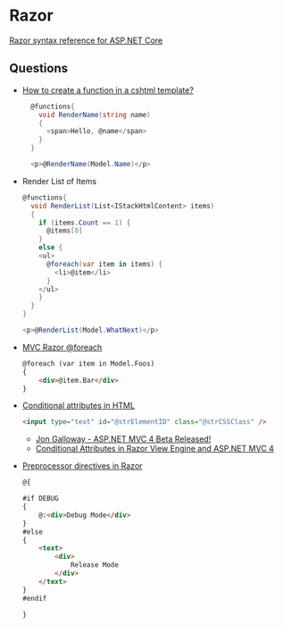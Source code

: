 # Razor

[Razor syntax reference for ASP.NET Core](https://docs.microsoft.com/en-us/aspnet/core/mvc/views/razor?view=aspnetcore-6.0)


## Questions

* [How to create a function in a cshtml template?](https://stackoverflow.com/q/6531983/1366033)

  ```cs
    @functions{
      void RenderName(string name)
      {
        <span>Hello, @name</span>
      }
    }

    <p>@RenderName(Model.Name)</p>
  ```

* Render List of Items

  ```cs
  @functions{
    void RenderList(List<IStackHtmlContent> items)
    {
      if (items.Count == 1) {
        @items[0]
      }
      else {
      <ul>
        @foreach(var item in items) {
          <li>@item</li>
        }
      </ul>
      }
    }
  }

  <p>@RenderList(Model.WhatNext)</p>
  ```

* [MVC Razor @foreach](https://stackoverflow.com/q/11261590/1366033)

  ```html
  @foreach (var item in Model.Foos)
  {
      <div>@item.Bar</div>
  }
  ```

* [Conditional attributes in HTML](https://stackoverflow.com/a/8071699/1366033)


  ```html
  <input type="text" id="@strElementID" class="@strCSSClass" />
  ```

  * [Jon Galloway - ASP.NET MVC 4 Beta Released!](https://weblogs.asp.net/jongalloway/asp-net-4-beta-released)
  * [Conditional Attributes in Razor View Engine and ASP.NET MVC 4](https://www.davidhayden.me/blog/conditional-attributes-in-razor-view-engine-and-asp.net-mvc-4)

* [Preprocessor directives in Razor](https://stackoverflow.com/q/4696175/1366033)

  ```html
  @{

  #if DEBUG
  {
      @:<div>Debug Mode</div>
  }
  #else
  {
      <text>
          <div>
              Release Mode
          </div>
      </text>
  }
  #endif

  }
  ```

  